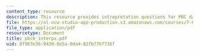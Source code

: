 ```yaml
---
content_type: resource
description: This resource provides intrepretation questions for PBC day 6.
file: https://ol-ocw-studio-app-production.s3.amazonaws.com/courses/7-02-experimental-biology-communication-spring-2005/8f963e3694308e5a0da482fb77bf73bf_pbc6_interps.pdf
file_type: application/pdf
resourcetype: Document
title: pbc6_interps.pdf
uid: 8f963e36-9430-8e5a-0da4-82fb77bf73bf
---
```

